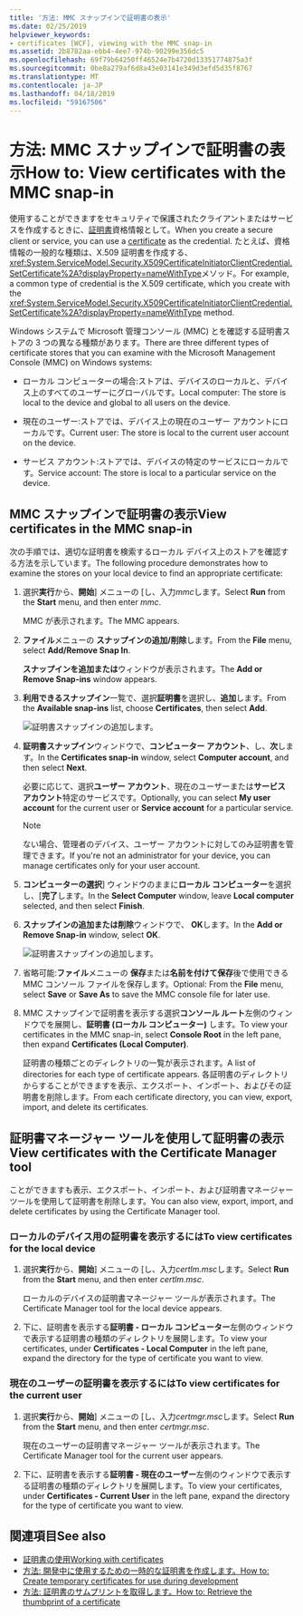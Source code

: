 ```yaml
---
title: '方法: MMC スナップインで証明書の表示'
ms.date: 02/25/2019
helpviewer_keywords:
- certificates [WCF], viewing with the MMC snap-in
ms.assetid: 2b8782aa-ebb4-4ee7-974b-90299e356dc5
ms.openlocfilehash: 69f79b64250ff46524e7b4720d13351774875a3f
ms.sourcegitcommit: 0be8a279af6d8a43e03141e349d3efd5d35f8767
ms.translationtype: MT
ms.contentlocale: ja-JP
ms.lasthandoff: 04/18/2019
ms.locfileid: "59167506"
---
```

# <a name="how-to-view-certificates-with-the-mmc-snap-in"></a><span data-ttu-id="1ac56-102">方法: MMC スナップインで証明書の表示</span><span class="sxs-lookup"><span data-stu-id="1ac56-102">How to: View certificates with the MMC snap-in</span></span>
<span data-ttu-id="1ac56-103">使用することができますをセキュリティで保護されたクライアントまたはサービスを作成するときに、[証明書](working-with-certificates.md)資格情報として。</span><span class="sxs-lookup"><span data-stu-id="1ac56-103">When you create a secure client or service, you can use a [certificate](working-with-certificates.md) as the credential.</span></span> <span data-ttu-id="1ac56-104">たとえば、資格情報の一般的な種類は、X.509 証明書を作成する、<xref:System.ServiceModel.Security.X509CertificateInitiatorClientCredential.SetCertificate%2A?displayProperty=nameWithType>メソッド。</span><span class="sxs-lookup"><span data-stu-id="1ac56-104">For example, a common type of credential is the X.509 certificate, which you create with the <xref:System.ServiceModel.Security.X509CertificateInitiatorClientCredential.SetCertificate%2A?displayProperty=nameWithType> method.</span></span> 

<span data-ttu-id="1ac56-105">Windows システムで Microsoft 管理コンソール (MMC) とを確認する証明書ストアの 3 つの異なる種類があります。</span><span class="sxs-lookup"><span data-stu-id="1ac56-105">There are three different types of certificate stores that you can examine with the Microsoft Management Console (MMC) on Windows systems:</span></span>

- <span data-ttu-id="1ac56-106">ローカル コンピューターの場合:ストアは、デバイスのローカルと、デバイス上のすべてのユーザーにグローバルです。</span><span class="sxs-lookup"><span data-stu-id="1ac56-106">Local computer: The store is local to the device and global to all users on the device.</span></span>

- <span data-ttu-id="1ac56-107">現在のユーザー:ストアでは、デバイス上の現在のユーザー アカウントにローカルです。</span><span class="sxs-lookup"><span data-stu-id="1ac56-107">Current user: The store is local to the current user account on the device.</span></span>

- <span data-ttu-id="1ac56-108">サービス アカウント:ストアでは、デバイスの特定のサービスにローカルです。</span><span class="sxs-lookup"><span data-stu-id="1ac56-108">Service account: The store is local to a particular service on the device.</span></span>

## <a name="view-certificates-in-the-mmc-snap-in"></a><span data-ttu-id="1ac56-109">MMC スナップインで証明書の表示</span><span class="sxs-lookup"><span data-stu-id="1ac56-109">View certificates in the MMC snap-in</span></span> 

<span data-ttu-id="1ac56-110">次の手順では、適切な証明書を検索するローカル デバイス上のストアを確認する方法を示しています。</span><span class="sxs-lookup"><span data-stu-id="1ac56-110">The following procedure demonstrates how to examine the stores on your local device to find an appropriate certificate:</span></span> 
  
1. <span data-ttu-id="1ac56-111">選択**実行**から、**開始**] メニューの [し、入力*mmc*します。</span><span class="sxs-lookup"><span data-stu-id="1ac56-111">Select **Run** from the **Start** menu, and then enter *mmc*.</span></span> 

    <span data-ttu-id="1ac56-112">MMC が表示されます。</span><span class="sxs-lookup"><span data-stu-id="1ac56-112">The MMC appears.</span></span> 
  
2. <span data-ttu-id="1ac56-113">**ファイル**メニューの **スナップインの追加/削除**します。</span><span class="sxs-lookup"><span data-stu-id="1ac56-113">From the **File** menu, select **Add/Remove Snap In**.</span></span> 
    
    <span data-ttu-id="1ac56-114">**スナップインを追加または**ウィンドウが表示されます。</span><span class="sxs-lookup"><span data-stu-id="1ac56-114">The **Add or Remove Snap-ins** window appears.</span></span>
  
3. <span data-ttu-id="1ac56-115">**利用できるスナップイン**一覧で、選択**証明書**を選択し、**追加**します。</span><span class="sxs-lookup"><span data-stu-id="1ac56-115">From the **Available snap-ins** list, choose **Certificates**, then select **Add**.</span></span>  

    ![証明書スナップインの追加します。](./media/mmc-add-certificate-snap-in.png)
  
4. <span data-ttu-id="1ac56-117">**証明書スナップイン**ウィンドウで、**コンピューター アカウント**、し、**次**します。</span><span class="sxs-lookup"><span data-stu-id="1ac56-117">In the **Certificates snap-in** window, select **Computer account**, and then select **Next**.</span></span> 
  
    <span data-ttu-id="1ac56-118">必要に応じて、選択**ユーザー アカウント**、現在のユーザーまたは**サービス アカウント**特定のサービスです。</span><span class="sxs-lookup"><span data-stu-id="1ac56-118">Optionally, you can select **My user account** for the current user or **Service account** for a particular service.</span></span> 

    > [!NOTE]
    > <span data-ttu-id="1ac56-119">ない場合、管理者のデバイス、ユーザー アカウントに対してのみ証明書を管理できます。</span><span class="sxs-lookup"><span data-stu-id="1ac56-119">If you're not an administrator for your device, you can manage certificates only for your user account.</span></span>
  
5. <span data-ttu-id="1ac56-120">**コンピューターの選択**] ウィンドウのままに**ローカル コンピューター**を選択し、[**完了**します。</span><span class="sxs-lookup"><span data-stu-id="1ac56-120">In the **Select Computer** window, leave **Local computer** selected, and then select **Finish**.</span></span>  
  
6. <span data-ttu-id="1ac56-121">**スナップインの追加または削除**ウィンドウで、 **OK**します。</span><span class="sxs-lookup"><span data-stu-id="1ac56-121">In the **Add or Remove Snap-in** window, select **OK**.</span></span>  
  
    ![証明書スナップインの追加します。](./media/mmc-certificate-snap-in-selected.png)

7. <span data-ttu-id="1ac56-123">省略可能:**ファイル**メニューの **保存**または**名前を付けて保存**後で使用できる MMC コンソール ファイルを保存します。</span><span class="sxs-lookup"><span data-stu-id="1ac56-123">Optional: From the **File** menu, select **Save** or **Save As** to save the MMC console file for later use.</span></span>  

8. <span data-ttu-id="1ac56-124">MMC スナップインで証明書を表示する選択**コンソール ルート**左側のウィンドウでを展開し、**証明書 (ローカル コンピューター)** します。</span><span class="sxs-lookup"><span data-stu-id="1ac56-124">To view your certificates in the MMC snap-in, select **Console Root** in the left pane, then expand **Certificates (Local Computer)**.</span></span>

    <span data-ttu-id="1ac56-125">証明書の種類ごとのディレクトリの一覧が表示されます。</span><span class="sxs-lookup"><span data-stu-id="1ac56-125">A list of directories for each type of certificate appears.</span></span> <span data-ttu-id="1ac56-126">各証明書のディレクトリからすることができますを表示、エクスポート、インポート、およびその証明書を削除します。</span><span class="sxs-lookup"><span data-stu-id="1ac56-126">From each certificate directory, you can view, export, import, and delete its certificates.</span></span>

## <a name="view-certificates-with-the-certificate-manager-tool"></a><span data-ttu-id="1ac56-127">証明書マネージャー ツールを使用して証明書の表示</span><span class="sxs-lookup"><span data-stu-id="1ac56-127">View certificates with the Certificate Manager tool</span></span>

<span data-ttu-id="1ac56-128">ことができますも表示、エクスポート、インポート、および証明書マネージャー ツールを使用して証明書を削除します。</span><span class="sxs-lookup"><span data-stu-id="1ac56-128">You can also view, export, import, and delete certificates by using the Certificate Manager tool.</span></span>

### <a name="to-view-certificates-for-the-local-device"></a><span data-ttu-id="1ac56-129">ローカルのデバイス用の証明書を表示するには</span><span class="sxs-lookup"><span data-stu-id="1ac56-129">To view certificates for the local device</span></span>

1. <span data-ttu-id="1ac56-130">選択**実行**から、**開始**] メニューの [し、入力*certlm.msc*します。</span><span class="sxs-lookup"><span data-stu-id="1ac56-130">Select **Run** from the **Start** menu, and then enter *certlm.msc*.</span></span> 

    <span data-ttu-id="1ac56-131">ローカルのデバイスの証明書マネージャー ツールが表示されます。</span><span class="sxs-lookup"><span data-stu-id="1ac56-131">The Certificate Manager tool for the local device appears.</span></span> 
  
2. <span data-ttu-id="1ac56-132">下に、証明書を表示する**証明書 - ローカル コンピューター**左側のウィンドウで表示する証明書の種類のディレクトリを展開します。</span><span class="sxs-lookup"><span data-stu-id="1ac56-132">To view your certificates, under **Certificates - Local Computer** in the left pane, expand the directory for the type of certificate you want to view.</span></span>

### <a name="to-view-certificates-for-the-current-user"></a><span data-ttu-id="1ac56-133">現在のユーザーの証明書を表示するには</span><span class="sxs-lookup"><span data-stu-id="1ac56-133">To view certificates for the current user</span></span>

1. <span data-ttu-id="1ac56-134">選択**実行**から、**開始**] メニューの [し、入力*certmgr.msc*します。</span><span class="sxs-lookup"><span data-stu-id="1ac56-134">Select **Run** from the **Start** menu, and then enter *certmgr.msc*.</span></span> 

    <span data-ttu-id="1ac56-135">現在のユーザーの証明書マネージャー ツールが表示されます。</span><span class="sxs-lookup"><span data-stu-id="1ac56-135">The Certificate Manager tool for the current user appears.</span></span> 
  
2. <span data-ttu-id="1ac56-136">下に、証明書を表示する**証明書 - 現在のユーザー**左側のウィンドウで表示する証明書の種類のディレクトリを展開します。</span><span class="sxs-lookup"><span data-stu-id="1ac56-136">To view your certificates, under **Certificates - Current User** in the left pane, expand the directory for the type of certificate you want to view.</span></span>

## <a name="see-also"></a><span data-ttu-id="1ac56-137">関連項目</span><span class="sxs-lookup"><span data-stu-id="1ac56-137">See also</span></span>

- [<span data-ttu-id="1ac56-138">証明書の使用</span><span class="sxs-lookup"><span data-stu-id="1ac56-138">Working with certificates</span></span>](working-with-certificates.md)
- [<span data-ttu-id="1ac56-139">方法: 開発中に使用するための一時的な証明書を作成します。</span><span class="sxs-lookup"><span data-stu-id="1ac56-139">How to: Create temporary certificates for use during development</span></span>](how-to-create-temporary-certificates-for-use-during-development.md)
- [<span data-ttu-id="1ac56-140">方法: 証明書のサムプリントを取得します。</span><span class="sxs-lookup"><span data-stu-id="1ac56-140">How to: Retrieve the thumbprint of a certificate</span></span>](how-to-retrieve-the-thumbprint-of-a-certificate.md)
